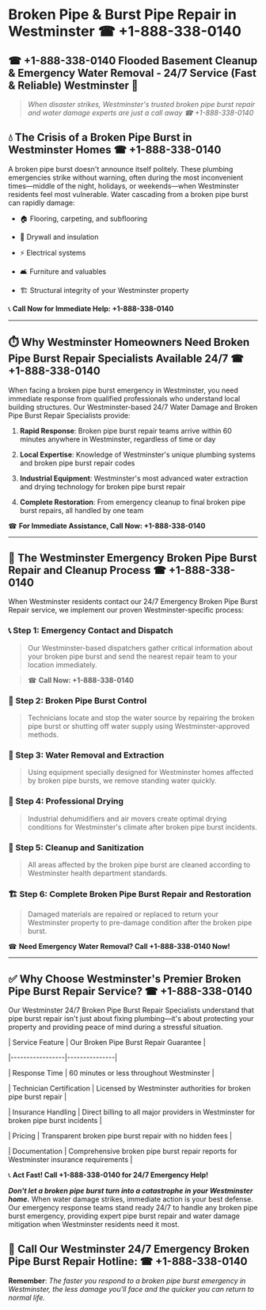 # Broken Pipe & Burst Pipe Repair in Westminster ☎ +1-888-338-0140  
## ☎ +1-888-338-0140 Flooded Basement Cleanup & Emergency Water Removal - 24/7 Service (Fast & Reliable) Westminster 🚨  

> *When disaster strikes, Westminster's trusted broken pipe burst repair and water damage experts are just a call away ☎ +1-888-338-0140*  

## 💧 The Crisis of a Broken Pipe Burst in Westminster Homes ☎ +1-888-338-0140  

A broken pipe burst doesn't announce itself politely. These plumbing emergencies strike without warning, often during the most inconvenient times—middle of the night, holidays, or weekends—when Westminster residents feel most vulnerable. Water cascading from a broken pipe burst can rapidly damage:  

* 🏠 Flooring, carpeting, and subflooring  
* 🧱 Drywall and insulation  
* ⚡ Electrical systems  
* 🛋️ Furniture and valuables  
* 🏗️ Structural integrity of your Westminster property  

📞 **Call Now for Immediate Help: +1-888-338-0140**  

---  

## ⏱️ Why Westminster Homeowners Need Broken Pipe Burst Repair Specialists Available 24/7 ☎ +1-888-338-0140  

When facing a broken pipe burst emergency in Westminster, you need immediate response from qualified professionals who understand local building structures. Our Westminster-based 24/7 Water Damage and Broken Pipe Burst Repair Specialists provide:  

1. **Rapid Response**: Broken pipe burst repair teams arrive within 60 minutes anywhere in Westminster, regardless of time or day  
2. **Local Expertise**: Knowledge of Westminster's unique plumbing systems and broken pipe burst repair codes  
3. **Industrial Equipment**: Westminster's most advanced water extraction and drying technology for broken pipe burst repair  
4. **Complete Restoration**: From emergency cleanup to final broken pipe burst repairs, all handled by one team  

☎ **For Immediate Assistance, Call Now: +1-888-338-0140**  

---  

## 🔧 The Westminster Emergency Broken Pipe Burst Repair and Cleanup Process ☎ +1-888-338-0140  

When Westminster residents contact our 24/7 Emergency Broken Pipe Burst Repair service, we implement our proven Westminster-specific process:  

### 📞 Step 1: Emergency Contact and Dispatch  
> Our Westminster-based dispatchers gather critical information about your broken pipe burst and send the nearest repair team to your location immediately.  
> ☎ **Call Now: +1-888-338-0140**  

### 🚿 Step 2: Broken Pipe Burst Control  
> Technicians locate and stop the water source by repairing the broken pipe burst or shutting off water supply using Westminster-approved methods.  

### 🌊 Step 3: Water Removal and Extraction  
> Using equipment specially designed for Westminster homes affected by broken pipe bursts, we remove standing water quickly.  

### 💨 Step 4: Professional Drying  
> Industrial dehumidifiers and air movers create optimal drying conditions for Westminster's climate after broken pipe burst incidents.  

### 🧼 Step 5: Cleanup and Sanitization  
> All areas affected by the broken pipe burst are cleaned according to Westminster health department standards.  

### 🏗️ Step 6: Complete Broken Pipe Burst Repair and Restoration  
> Damaged materials are repaired or replaced to return your Westminster property to pre-damage condition after the broken pipe burst.  

☎ **Need Emergency Water Removal? Call +1-888-338-0140 Now!**  

---  

## ✅ Why Choose Westminster's Premier Broken Pipe Burst Repair Service? ☎ +1-888-338-0140  

Our Westminster 24/7 Broken Pipe Burst Repair Specialists understand that pipe burst repair isn't just about fixing plumbing—it's about protecting your property and providing peace of mind during a stressful situation.  

| Service Feature | Our Broken Pipe Burst Repair Guarantee |  
|-----------------|---------------|  
| Response Time | 60 minutes or less throughout Westminster |  
| Technician Certification | Licensed by Westminster authorities for broken pipe burst repair |  
| Insurance Handling | Direct billing to all major providers in Westminster for broken pipe burst incidents |  
| Pricing | Transparent broken pipe burst repair with no hidden fees |  
| Documentation | Comprehensive broken pipe burst repair reports for Westminster insurance requirements |  

📞 **Act Fast! Call +1-888-338-0140 for 24/7 Emergency Help!**  

***Don't let a broken pipe burst turn into a catastrophe in your Westminster home.*** When water damage strikes, immediate action is your best defense. Our emergency response teams stand ready 24/7 to handle any broken pipe burst emergency, providing expert pipe burst repair and water damage mitigation when Westminster residents need it most.  

## 📱 Call Our Westminster 24/7 Emergency Broken Pipe Burst Repair Hotline: ☎ +1-888-338-0140  

**Remember**: *The faster you respond to a broken pipe burst emergency in Westminster, the less damage you'll face and the quicker you can return to normal life.*